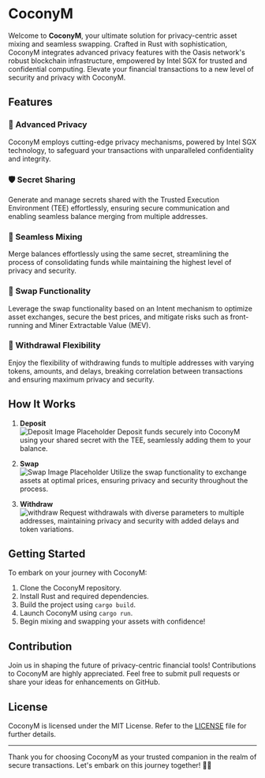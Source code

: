 # CoconyM

Welcome to **CoconyM**, your ultimate solution for privacy-centric asset mixing and seamless swapping. Crafted in Rust with sophistication, CoconyM integrates advanced privacy features with the Oasis network's robust blockchain infrastructure, empowered by Intel SGX for trusted and confidential computing. Elevate your financial transactions to a new level of security and privacy with CoconyM.

## Features

### 🌟 Advanced Privacy

CoconyM employs cutting-edge privacy mechanisms, powered by Intel SGX technology, to safeguard your transactions with unparalleled confidentiality and integrity.

### 🛡️ Secret Sharing

Generate and manage secrets shared with the Trusted Execution Environment (TEE) effortlessly, ensuring secure communication and enabling seamless balance merging from multiple addresses.

### 🔄 Seamless Mixing

Merge balances effortlessly using the same secret, streamlining the process of consolidating funds while maintaining the highest level of privacy and security.

### 🔄 Swap Functionality

Leverage the swap functionality based on an Intent mechanism to optimize asset exchanges, secure the best prices, and mitigate risks such as front-running and Miner Extractable Value (MEV).

### 💸 Withdrawal Flexibility

Enjoy the flexibility of withdrawing funds to multiple addresses with varying tokens, amounts, and delays, breaking correlation between transactions and ensuring maximum privacy and security.

## How It Works

1. **Deposit**  
   ![Deposit Image Placeholder](https://github.com/L0GYKAL/eth-dam-hackathon/assets/32228897/e967cc45-10cc-4265-a506-b41cd227db8d)
   Deposit funds securely into CoconyM using your shared secret with the TEE, seamlessly adding them to your balance.

2. **Swap**  
   ![Swap Image Placeholder](https://github.com/L0GYKAL/eth-dam-hackathon/assets/32228897/901b6a1c-fe71-4fb1-bcfa-6c8d9b33ee9a)
   Utilize the swap functionality to exchange assets at optimal prices, ensuring privacy and security throughout the process.

3. **Withdraw**  
   ![withdraw](https://github.com/L0GYKAL/eth-dam-hackathon/assets/32228897/74c64951-71cb-4044-b823-3f793a214081)
   Request withdrawals with diverse parameters to multiple addresses, maintaining privacy and security with added delays and token variations.

## Getting Started

To embark on your journey with CoconyM:

1. Clone the CoconyM repository.
2. Install Rust and required dependencies.
3. Build the project using `cargo build`.
4. Launch CoconyM using `cargo run`.
5. Begin mixing and swapping your assets with confidence!

## Contribution

Join us in shaping the future of privacy-centric financial tools! Contributions to CoconyM are highly appreciated. Feel free to submit pull requests or share your ideas for enhancements on GitHub.

## License

CoconyM is licensed under the MIT License. Refer to the [LICENSE](LICENSE) file for further details.

---

Thank you for choosing CoconyM as your trusted companion in the realm of secure transactions. Let's embark on this journey together! 🌴✨

